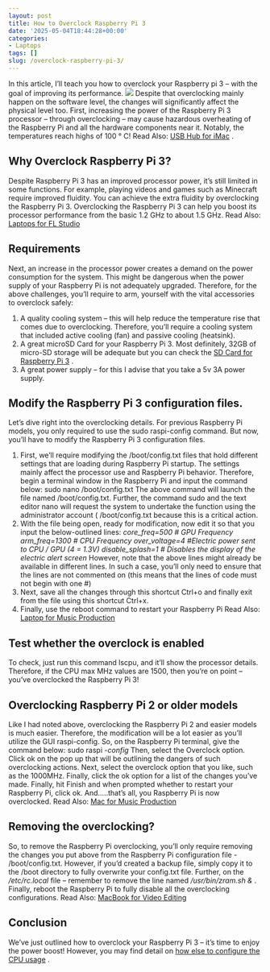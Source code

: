 ```yaml
---
layout: post
title: How to Overclock Raspberry Pi 3
date: '2025-05-04T18:44:28+00:00'
categories:
- Laptops
tags: []
slug: /overclock-raspberry-pi-3/
---
```


In this article, I’ll teach you how to overclock your Raspberry pi 3 – with the goal of improving its performance.
![](/assets/img/12/Pest-Control.jpg)
Despite that overclocking mainly happen on the software level, the changes will significantly affect the physical level too.
First, increasing the power of the Raspberry Pi 3 processor – through overclocking – may cause hazardous overheating of the Raspberry Pi and all the hardware components near it. Notably, the temperatures reach highs of 100 ° C! Read Also:
[USB Hub for iMac](https://pestpolicy.com/best-usb-hub-for-imac/)
.
## Why Overclock Raspberry Pi 3?
Despite Raspberry Pi 3 has an improved processor power, it’s still limited in some functions. For example, playing videos and games such as Minecraft require improved fluidity.
You can achieve the extra fluidity by overclocking the Raspberry Pi 3. Overclocking the Raspberry Pi 3 can help you boost its processor performance from the basic 1.2 GHz to about 1.5 GHz.
Read Also:
[Laptops for FL Studio](https://pestpolicy.com/best-laptops-for-fl-studio/)
## Requirements
Next, an increase in the processor power creates a demand on the power consumption for the system. This might be dangerous when the power supply of your Raspberry Pi is not adequately upgraded.
Therefore, for the above challenges, you’ll require to arm, yourself with the vital accessories to overclock safely:
1. A quality cooling system – this will help reduce the temperature rise that comes due to overclocking. Therefore, you’ll require a cooling system that included active cooling (fan) and passive cooling (heatsink).
2. A great microSD Card for your Raspberry Pi 3. Most definitely, 32GB of micro-SD storage will be adequate but you can check the
[SD Card for Raspberry Pi 3](https://pestpolicy.com/best-sd-card-for-raspberry-pi-3/)
.
3. A great power supply – for this I advise that you take a 5v 3A power supply.
## **Modify the Raspberry Pi 3 configuration files.**
Let’s dive right into the overclocking details. For previous Raspberry Pi models, you only required to use the sudo raspi-config command. But now, you’ll have to modify the Raspberry Pi 3 configuration files.
1. First, we’ll require modifying the /boot/config.txt files that hold different settings that are loading during Raspberry Pi startup. The settings mainly affect the processor use and Raspberry Pi behavior.
Therefore, begin a terminal window in the Raspberry Pi and input the command below:
sudo nano /boot/config.txt
The above command will launch the file named /boot/config.txt. Further, the command sudo and the text editor nano will request the system to undertake the function using the administrator account ( /boot/config.txt because this is a critical action.
1. With the file being open, ready for modification, now edit it so that you input the below-outlined lines:
*core_freq=500 # GPU Frequency*
*arm_freq=1300 # CPU Frequency*
*over_voltage=4 #Electric power sent to CPU / GPU (4 = 1.3V)*
*disable_splash=1 # Disables the display of the electric alert screen*
However, note that the above lines might already be available in different lines. In such a case, you’ll only need to ensure that the lines are not commented on (this means that the lines of code must not begin with one #)
1. Next, save all the changes through this shortcut Ctrl+o and finally exit from the file using this shortcut Ctrl+x.
2. Finally, use the reboot command to restart your Raspberry Pi
Read Also:
[Laptop for Music Production](https://pestpolicy.com/best-laptop-for-music-production/)
## Test whether the overclock is enabled
To check, just run this command lscpu, and it’ll show the processor details. Therefore, if the CPU max MHz values are 1500, then you’re on point – you’ve overclocked the Raspberry Pi 3!
## Overclocking Raspberry Pi 2 or older models
Like I had noted above, overclocking the Raspberry Pi 2 and easier models is much easier. Therefore, the modification will be a lot easier as you’ll utilize the GUI raspi-config.
So, on the Raspberry Pi terminal, give the command below:
sudo raspi
*-config*
Then, select the Overclock option. Click ok on the pop up that will be outlining the dangers of such overclocking actions.
Next, select the overclock option that you like, such as the 1000MHz. Finally, click the ok option for a list of the changes you’ve made.
Finally, hit Finish and when prompted whether to restart your Raspberry Pi, click ok. And…..that’s all, you Raspberry Pi is now overclocked.
Read Also:
[Mac for Music Production](https://pestpolicy.com/best-mac-for-music-production/)
## Removing the overclocking?
So, to remove the Raspberry Pi overclocking, you’ll only require removing the changes you put above from the Raspberry Pi configuration file - /boot/config.txt.
However, if you’d created a backup file, simply copy it to the /boot directory to fully overwrite your config.txt file.
Further, on the
*/etc/rc.local*
file – remember to remove the line named
*/usr/bin/zram.sh &*
.
Finally, reboot the Raspberry Pi to fully disable all the overclocking configurations.
Read Also:
[MacBook for Video Editing](https://pestpolicy.com/best-macbook-for-video-editing/)
## Conclusion
We’ve just outlined how to overclock your Raspberry Pi 3 – it’s time to enjoy the power boost! However, you may find detail on
[how else to configure the CPU usage](https://www.raspberrypi.org/documentation/configuration/config-txt.md)
.
